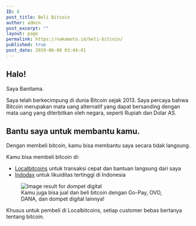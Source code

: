 ```yaml
---
ID: 6
post_title: Beli Bitcoin
author: admin
post_excerpt: ""
layout: page
permalink: https://nakamoto.id/beli-bitcoin/
published: true
post_date: 2019-06-08 03:44:41
---
```

<!-- wp:heading -->
<h2>Halo!</h2>
<!-- /wp:heading -->

<!-- wp:paragraph -->
<p>Saya Banitama.</p>
<!-- /wp:paragraph -->

<!-- wp:paragraph -->
<p>Saya telah berkecimpung di dunia Bitcoin sejak 2013. Saya percaya bahwa Bitcoin merupakan mata uang alternatif yang dapat bersanding dengan mata uang yang diterbitkan oleh negara, seperti Rupiah dan Dolar AS.</p>
<!-- /wp:paragraph -->

<!-- wp:heading -->
<h2>Bantu saya untuk membantu kamu.</h2>
<!-- /wp:heading -->

<!-- wp:paragraph -->
<p>Dengan membeli bitcoin, kamu bisa membantu saya secara tidak langsung. </p>
<!-- /wp:paragraph -->

<!-- wp:paragraph -->
<p>Kamu bisa membeli bitcoin di:</p>
<!-- /wp:paragraph -->

<!-- wp:list -->
<ul><li><a href="https://localbitcoins.com/ad/987377/purchase-bitcoin-bank-bank-transfer-gojek-ovo-dana-indonesia?ch=11hqa">Localbitcoins</a> untuk transaksi cepat dan bantuan langsung dari saya</li><li><a href="https://indodax.com/ref/mas_bonenxxx/1">Indodax</a> untuk likuiditas tertinggi di Indonesia</li></ul>
<!-- /wp:list -->

<!-- wp:image -->
<figure class="wp-block-image"><img src="https://www.indonesia.go.id/assets/img/content_image/1551449840_GO_PAY.jpeg" alt="Image result for dompet digital"/><figcaption>Kamu juga bisa jual dan beli bitcoin dengan Go-Pay, OVO, DANA, dan dompet digital lainnya!</figcaption></figure>
<!-- /wp:image -->

<!-- wp:paragraph -->
<p>Khusus untuk pembeli di Localbitcoins, setiap customer bebas bertanya tentang bitcoin.</p>
<!-- /wp:paragraph -->